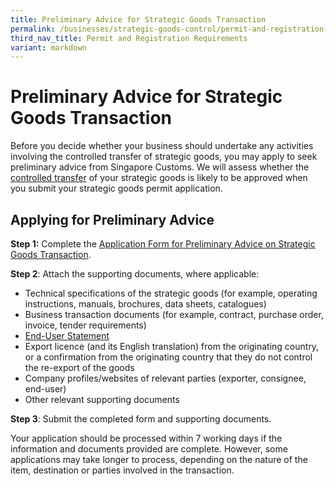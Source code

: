 ```yaml
---
title: Preliminary Advice for Strategic Goods Transaction
permalink: /businesses/strategic-goods-control/permit-and-registration-requirements/preliminary-advice-for-strategic-goods-transaction/
third_nav_title: Permit and Registration Requirements
variant: markdown
---
```

# Preliminary Advice for Strategic Goods Transaction

Before you decide whether your business should undertake any activities involving the controlled transfer of strategic goods, you may apply to seek preliminary advice from Singapore Customs. We will assess whether the  [controlled transfer](/businesses/strategic-goods-control-1/overview/scope-of-control)  of your strategic goods is likely to be approved when you submit your strategic goods permit application.

## Applying for Preliminary Advice

**Step 1:** Complete the [Application Form for Preliminary Advice on Strategic Goods Transaction](https://go.gov.sg/sgc-prelim-advice).

**Step 2**: Attach the supporting documents, where applicable:

-   Technical specifications of the strategic goods (for example, operating instructions, manuals, brochures, data sheets, catalogues)
-   Business transaction documents (for example, contract, purchase order, invoice, tender requirements)
-   [End-User Statement](/eservices/customs-forms-and-service-links)
-   Export licence (and its English translation) from the originating country, or a confirmation from the originating country that they do not control the re-export of the goods
-   Company profiles/websites of relevant parties (exporter, consignee, end-user)
-   Other relevant supporting documents

**Step 3**: Submit the completed form and supporting documents.

Your application should be processed within 7 working days if the information and documents provided are complete. However, some applications may take longer to process, depending on the nature of the item, destination or parties involved in the transaction.